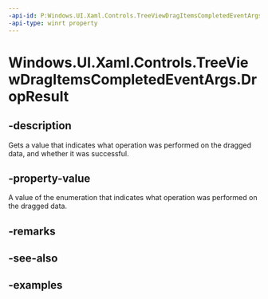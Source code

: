 ```yaml
---
-api-id: P:Windows.UI.Xaml.Controls.TreeViewDragItemsCompletedEventArgs.DropResult
-api-type: winrt property
---
```


<!-- Property syntax.
public DataPackageOperation DropResult { get; }
-->

# Windows.UI.Xaml.Controls.TreeViewDragItemsCompletedEventArgs.DropResult

## -description

Gets a value that indicates what operation was performed on the dragged data, and whether it was successful.

## -property-value

A value of the enumeration that indicates what operation was performed on the dragged data.

## -remarks

## -see-also

## -examples

